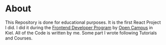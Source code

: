 # About

This Repository is done for educational purposes. It is the first React Project I did. I did it during the [Frontend Developer Program](https://edu.opencampus.sh/en/course/94) by [Open Campus](https://www.opencampus.sh) in Kiel. All of the Code is written by me. Some part I wrote following Tutorials and Courses.
